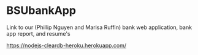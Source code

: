 # BSUbankApp


Link to our (Phillip Nguyen and Marisa Ruffin) bank web application, bank app report, and resume's

https://nodejs-cleardb-heroku.herokuapp.com/


